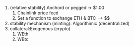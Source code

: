 1. (relative stability) Anchord or pegged -> $1.00
   1. Chainlink price feed
   2. Set a function to exchange ETH & BTC --> $$
2. stability mechanism (minting): Algorithimic (decentralized)
3. collateral:Exogenous (crypto)
   1. WEth
   2. WBtc
